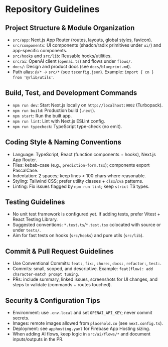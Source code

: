 # Repository Guidelines

## Project Structure & Module Organization
- `src/app`: Next.js App Router (routes, layouts, global styles, favicon).
- `src/components`: UI components (shadcn/radix primitives under `ui/`) and app-specific components.
- `src/hooks` and `src/lib`: Reusable hooks/utilities.
- `src/ai`: OpenAI client (`openai.ts`) and flows under `flows/`.
- `docs/`: Design and product docs (see `docs/blueprint.md`).
- Path alias: `@/*` → `src/*` (see `tsconfig.json`). Example: `import { cn } from '@/lib/utils'`.

## Build, Test, and Development Commands
- `npm run dev`: Start Next.js locally on `http://localhost:9002` (Turbopack).
- `npm run build`: Production build (`.next`).
- `npm start`: Run the built app.
- `npm run lint`: Lint with Next.js ESLint config.
- `npm run typecheck`: TypeScript type-check (no emit).

## Coding Style & Naming Conventions
- Language: TypeScript, React (function components + hooks), Next.js App Router.
- Files: kebab-case (e.g., `prediction-form.tsx`); components export PascalCase.
- Indentation: 2 spaces; keep lines < 100 chars where reasonable.
- Styling: Tailwind CSS; prefer utility classes + `clsx`/`cva` patterns.
- Linting: Fix issues flagged by `npm run lint`; keep `strict` TS types.

## Testing Guidelines
- No unit test framework is configured yet. If adding tests, prefer Vitest + React Testing Library.
- Suggested conventions: `*.test.ts`/`*.test.tsx` colocated with source or under `tests/`.
- Aim for fast tests on hooks (`src/hooks`) and pure utils (`src/lib`).

## Commit & Pull Request Guidelines
- Use Conventional Commits: `feat:`, `fix:`, `chore:`, `docs:`, `refactor:`, `test:`.
- Commits: small, scoped, and descriptive. Example: `feat(flow): add character-match prompt tuning`.
- PRs: include summary, linked issues, screenshots for UI changes, and steps to validate (commands + routes touched).

## Security & Configuration Tips
- Environment: use `.env.local` and set `OPENAI_API_KEY`; never commit secrets.
- Images: remote images allowed from `placehold.co` (see `next.config.ts`).
- Deployment: see `apphosting.yaml` for Firebase App Hosting sizing.
- When adding AI flows, keep logic in `src/ai/flows/*` and document inputs/outputs in the PR.
